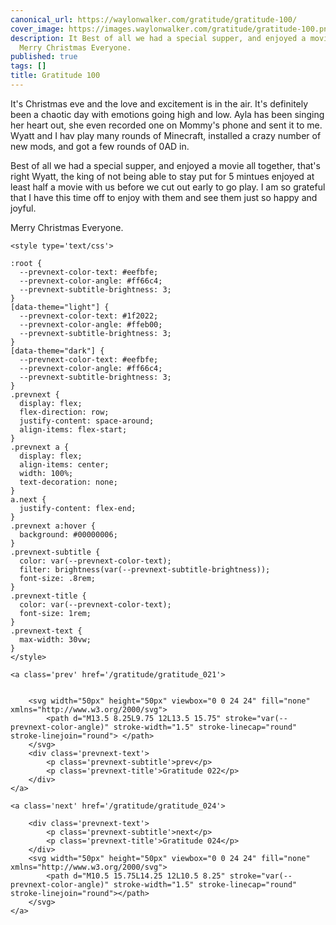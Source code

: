 ```yaml
---
canonical_url: https://waylonwalker.com/gratitude/gratitude-100/
cover_image: https://images.waylonwalker.com/gratitude/gratitude-100.png
description: It Best of all we had a special supper, and enjoyed a movie all together,
  Merry Christmas Everyone.
published: true
tags: []
title: Gratitude 100
---
```


It's Christmas eve and the love and excitement is in the air.  It's definitely been a chaotic day with emotions going high and low.  Ayla has been singing her heart out, she even recorded one on Mommy's phone and sent it to me.  Wyatt and I hav play many rounds of Minecraft, installed a crazy number of new mods, and got a few rounds of 0AD in.


Best of all we had a special supper, and enjoyed a movie all together, that's right Wyatt, the king of not being able to stay put for 5 mintues enjoyed at least half a movie with us before we cut out early to go play.  I am so grateful that I have this time off to enjoy with them and see them just so happy and joyful.

Merry Christmas Everyone.
<div class='prevnext'>

    <style type='text/css'>

    :root {
      --prevnext-color-text: #eefbfe;
      --prevnext-color-angle: #ff66c4;
      --prevnext-subtitle-brightness: 3;
    }
    [data-theme="light"] {
      --prevnext-color-text: #1f2022;
      --prevnext-color-angle: #ffeb00;
      --prevnext-subtitle-brightness: 3;
    }
    [data-theme="dark"] {
      --prevnext-color-text: #eefbfe;
      --prevnext-color-angle: #ff66c4;
      --prevnext-subtitle-brightness: 3;
    }
    .prevnext {
      display: flex;
      flex-direction: row;
      justify-content: space-around;
      align-items: flex-start;
    }
    .prevnext a {
      display: flex;
      align-items: center;
      width: 100%;
      text-decoration: none;
    }
    a.next {
      justify-content: flex-end;
    }
    .prevnext a:hover {
      background: #00000006;
    }
    .prevnext-subtitle {
      color: var(--prevnext-color-text);
      filter: brightness(var(--prevnext-subtitle-brightness));
      font-size: .8rem;
    }
    .prevnext-title {
      color: var(--prevnext-color-text);
      font-size: 1rem;
    }
    .prevnext-text {
      max-width: 30vw;
    }
    </style>
    
    <a class='prev' href='/gratitude/gratitude_021'>
    

        <svg width="50px" height="50px" viewbox="0 0 24 24" fill="none" xmlns="http://www.w3.org/2000/svg">
            <path d="M13.5 8.25L9.75 12L13.5 15.75" stroke="var(--prevnext-color-angle)" stroke-width="1.5" stroke-linecap="round" stroke-linejoin="round"> </path>
        </svg>
        <div class='prevnext-text'>
            <p class='prevnext-subtitle'>prev</p>
            <p class='prevnext-title'>Gratitude 022</p>
        </div>
    </a>
    
    <a class='next' href='/gratitude/gratitude_024'>
    
        <div class='prevnext-text'>
            <p class='prevnext-subtitle'>next</p>
            <p class='prevnext-title'>Gratitude 024</p>
        </div>
        <svg width="50px" height="50px" viewbox="0 0 24 24" fill="none" xmlns="http://www.w3.org/2000/svg">
            <path d="M10.5 15.75L14.25 12L10.5 8.25" stroke="var(--prevnext-color-angle)" stroke-width="1.5" stroke-linecap="round" stroke-linejoin="round"></path>
        </svg>
    </a>
  </div>